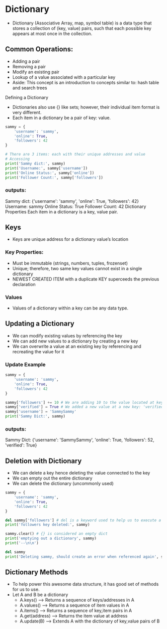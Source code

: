 # Dictionary 
  - Dictionary (Associative Array, map, symbol table) is a data type that stores a collection of (key, value) pairs, such that each possible key appears at most once in the collection.

## Common Operations:
  - Adding a pair
  - Removing a pair
  - Modify an existing pair
  - Lookup of a value associated with a particular key
  - Aside: This concept is an introduction to concepts similar to: hash table and search trees

Defining a Dictionary 
  - Dictionaries also use {} like sets; however, their individual item format is very different.
  - Each item in a dictionary be a pair of key: value.

``` python 
sammy = {
    'username': 'sammy',
    'online': True,
    'followers': 42
}

# There are 3 items: each with their unique addresses and value
# Accessing
print('Sammy dict:', sammy)
print('Username:', sammy['username'])
print('Online Status:', sammy['online'])
print('Follower Count:', sammy['followers'])
```
### outputs:
Sammy dict: {'username': 'sammy', 'online': True, 'followers': 42}
Username: sammy
Online Status: True
Follower Count: 42
Dictionary Properties
Each item in a dictionary is a key, value pair.

## Keys
  - Keys are unique address for a dictionary value’s location

### Key Properties:
  - Must be immutable (strings, numbers, tuples, frozenset)
  - Unique; therefore, two same key values cannot exist in a single dictionary
  - NEWEST CREATED ITEM with a duplicate KEY superceeds the previous declaration

### Values
  - Values of a dictionary within a key can be any data type.

## Updating a Dictionary
  - We can modify existing values by referencing the key
  - We can add new values to a dictionary by creating a new key
  - We can overwrite a value at an existing key by referencing and recreating the value for it

### Update Example

``` python
sammy = {
    'username': 'sammy',
    'online': True,
    'followers': 42
}

sammy['followers'] += 10 # We are adding 10 to the value located at key: 'followers'
sammy['verified'] = True # We added a new value at a new key: 'verified'
sammy['username'] = 'SammySammy'
print('Sammy Dict:', sammy)
```
### outputs: 
Sammy Dict: {'username': 'SammySammy', 'online': True, 'followers': 52, 'verified': True}

## Deletion with Dictionary
  - We can delete a key hence deleting the value connected to the key
  - We can empty out the entire dictionary
  - We can delete the dictionary (uncommonly used)
``` python
sammy = {
    'username': 'sammy',
    'online': True,
    'followers': 42
}

del sammy['followers'] # del is a keyword used to help us to execute a removal
print('followers key deleted:', sammy)

sammy.clear() # {} is considered an empty dict
print('emptying out a dictionary', sammy)
print('--\n\n')

del sammy
print('Deleting sammy, should create an error when referenced again', sammy)
```

## Dictionary Methods
  - To help power this awesome data structure, it has good set of methods for us to use.
  - Let A and B be a dictionary
      - A.keys() –> Returns a sequence of keys/addresses in A
      - A.values() –> Returns a sequence of item values in A
      - A.items() –> Returns a sequence of key,item pairs in A
      - A.get(address) –> Returns the item value at address
      - A.update(B) –> Extends A with the dictionary of key,value pairs of B
